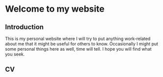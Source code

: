 # Welcome to my website

## Introduction
This is my personal website where I will try to put anything
work-related about me that it might be useful for others to know.
Occasionally I might put some personal things here as well, time
will tell. I hope you will find what you seek.

## CV
